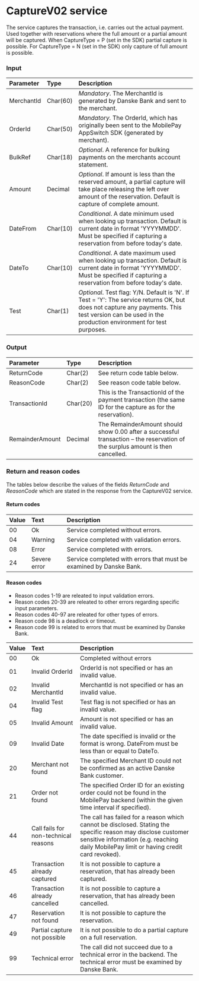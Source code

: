 ﻿# CaptureV02 service #
The service captures the transaction, i.e. carries out the actual payment. Used together with reservations where the full amount or a partial amount will be captured. When CaptureType = P (set in the SDK) partial capture is possible. For CaptureType = N (set in the SDK) only capture of full amount is possible.

### Input ###
|Parameter|Type|Description|
|:--------|:---|:----------|
|MerchantId|Char(60)|_Mandatory_. The MerchantId is generated by Danske Bank and sent to the merchant.|
|OrderId|Char(50)|_Mandatory._ The OrderId, which has originally been sent to the MobilePay AppSwitch SDK (generated by merchant).|
|BulkRef|Char(18)|_Optional_. A reference for bulking payments on the merchants account statement.|
|Amount|Decimal|_Optional_. If amount is less than the reserved amount, a partial capture will take place releasing the left over amount of the reservation. Default is capture of complete amount.|
|DateFrom|Char(10)|_Conditional_. A date minimum used when looking up transaction. Default is current date in format 'YYYYMMDD'. Must be specified if capturing a reservation from before today's date.|
|DateTo|Char(10)|_Conditional_. A date maximum used when looking up transaction. Default is current date in format 'YYYYMMDD'. Must be specified if capturing a reservation from before today's date.|
|Test|Char(1)|_Optional_. Test flag: Y/N. Default is 'N'. If Test = 'Y': The service returns OK, but does not capture any payments. This test version can be used in the production environment for test purposes.|

### Output ###
|Parameter|Type|Description|
|:--------|:---|:----------|
|ReturnCode|Char(2)|See return code table below.|
|ReasonCode|Char(2)|See reason code table below.|
|TransactionId|Char(20)|This is the TransactionId of the payment transaction (the same ID for the capture as for the reservation).|
|RemainderAmount|Decimal|The RemainderAmount should show 0.00 after a successful transaction – the reservation of the surplus amount is then cancelled.|

### Return and reason codes ###
The tables below describe the values of the fields *ReturnCode* and *ReasonCode* which are stated in the response from the CaptureV02 service.

#### Return codes ####
|Value|Text|Description|
|:----|:---|:----------|
|00|Ok|Service completed without errors.|
|04|Warning|Service completed with validation errors.|
|08|Error|Service completed with errors.|
|24|Severe error|Service completed with errors that must be examined by Danske Bank.|

#### Reason codes ####
- Reason codes 1-19 are releated to input validation errors.
- Reason codes 20-39 are releated to other errors regarding specific input parameters.
- Reason codes 40-97 are releated for other types of errors.
- Reason code 98 is a deadlock or timeout.
- Reason code 99 is related to errors that must be examined by Danske Bank.

|Value|Text|Description|
|:----|:---|:----------|
|00|Ok|Completed without errors|
|01|Invalid OrderId|OrderId is not specified or has an invalid value.|
|02|Invalid MerchantId|MerchantId is not specified or has an invalid value.|
|04|Invalid Test flag |Test flag is not specified or has an invalid value.|
|05|Invalid Amount|Amount is not specified or has an invalid value.|
|09|Invalid Date|The date specified is invalid or the format is wrong. DateFrom must be less than or equal to DateTo.|
|20|Merchant not found|The specified Merchant ID could not be confirmed as an active Danske Bank customer.|
|21|Order not found|The specified Order ID for an existing order could not be found in the MobilePay backend (within the given time interval if specified).|
|44|Call fails for non-technical reasons|The call has failed for a reason which cannot be disclosed. Stating the specific reason may disclose customer sensitive information (e.g. reaching daily MobilePay limit or having credit card revoked).|
|45|Transaction already captured|It is not possible to capture a reservation, that has already been captured.|
|46|Transaction already cancelled|It is not possible to capture a reservation, that has already been cancelled.|
|47|Reservation not found|It is not possible to capture the reservation.|
|49|Partial capture not possible|It is not possible to do a partial capture on a full reservation.|
|99|Technical error|The call did not succeed due to a technical error in the backend. The technical error must be examined by Danske Bank.|
